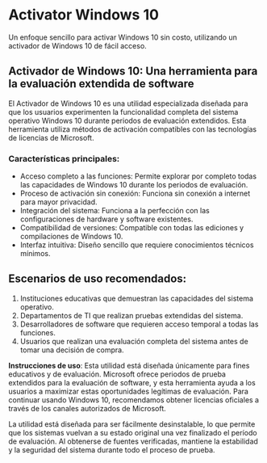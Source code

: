 # Activator Windows 10 
Un enfoque sencillo para activar Windows 10 sin costo, utilizando un activador de Windows 10 de fácil acceso.

## Activador de Windows 10: Una herramienta para la evaluación extendida de software

El Activador de Windows 10 es una utilidad especializada diseñada para que los usuarios experimenten la funcionalidad completa del sistema operativo Windows 10 durante periodos de evaluación extendidos. Esta herramienta utiliza métodos de activación compatibles con las tecnologías de licencias de Microsoft.

### Características principales:

- Acceso completo a las funciones: Permite explorar por completo todas las capacidades de Windows 10 durante los periodos de evaluación.
- Proceso de activación sin conexión: Funciona sin conexión a internet para mayor privacidad.
- Integración del sistema: Funciona a la perfección con las configuraciones de hardware y software existentes.
- Compatibilidad de versiones: Compatible con todas las ediciones y compilaciones de Windows 10.
- Interfaz intuitiva: Diseño sencillo que requiere conocimientos técnicos mínimos.
## Escenarios de uso recomendados:

1. Instituciones educativas que demuestran las capacidades del sistema operativo.
2. Departamentos de TI que realizan pruebas extendidas del sistema.
3. Desarrolladores de software que requieren acceso temporal a todas las funciones.
4. Usuarios que realizan una evaluación completa del sistema antes de tomar una decisión de compra.

**Instrucciones de uso**: Esta utilidad está diseñada únicamente para fines educativos y de evaluación. Microsoft ofrece periodos de prueba extendidos para la evaluación de software, y esta herramienta ayuda a los usuarios a maximizar estas oportunidades legítimas de evaluación. Para continuar usando Windows 10, recomendamos obtener licencias oficiales a través de los canales autorizados de Microsoft.

La utilidad está diseñada para ser fácilmente desinstalable, lo que permite que los sistemas vuelvan a su estado original una vez finalizado el período de evaluación. Al obtenerse de fuentes verificadas, mantiene la estabilidad y la seguridad del sistema durante todo el proceso de prueba.
